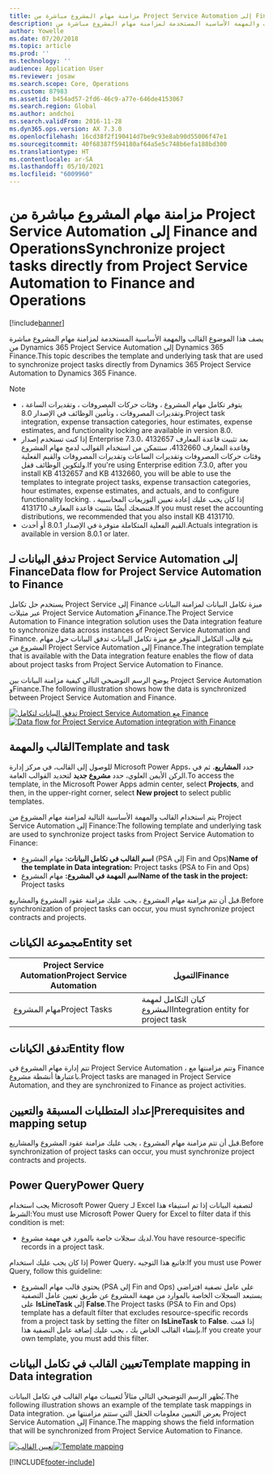 ```yaml
---
title: مزامنة مهام المشروع مباشرة من Project Service Automation إلى Finance and Operations
description: يصف هذا الموضوع القالب والمهمة الأساسية المستخدمة لمزامنة مهام المشروع مباشرة من Microsoft Dynamics 365 Project Service Automation إلى Dynamics 365 Finance.
author: Yowelle
ms.date: 07/20/2018
ms.topic: article
ms.prod: ''
ms.technology: ''
audience: Application User
ms.reviewer: josaw
ms.search.scope: Core, Operations
ms.custom: 87983
ms.assetid: b454ad57-2fd6-46c9-a77e-646de4153067
ms.search.region: Global
ms.author: andchoi
ms.search.validFrom: 2016-11-28
ms.dyn365.ops.version: AX 7.3.0
ms.openlocfilehash: 16cd38f2f190414d7be9c93e8ab90d55006f47e1
ms.sourcegitcommit: 40f68387f594180af64a5e5c748b6efa188bd300
ms.translationtype: HT
ms.contentlocale: ar-SA
ms.lasthandoff: 05/10/2021
ms.locfileid: "6009960"
---
```

# <a name="synchronize-project-tasks-directly-from-project-service-automation-to-finance-and-operations"></a><span data-ttu-id="db4ff-103">مزامنة مهام المشروع مباشرة من Project Service Automation إلى Finance and Operations</span><span class="sxs-lookup"><span data-stu-id="db4ff-103">Synchronize project tasks directly from Project Service Automation to Finance and Operations</span></span>

[!include[banner](../includes/banner.md)]

<span data-ttu-id="db4ff-104">يصف هذا الموضوع القالب والمهمة الأساسية المستخدمة لمزامنة مهام المشروع مباشرة من Dynamics 365 Project Service Automation إلى Dynamics 365 Finance.</span><span class="sxs-lookup"><span data-stu-id="db4ff-104">This topic describes the template and underlying task that are used to synchronize project tasks directly from Dynamics 365 Project Service Automation to Dynamics 365 Finance.</span></span>

> [!NOTE]
> - <span data-ttu-id="db4ff-105">يتوفر تكامل مهام المشروع ، وفئات حركات المصروفات ، وتقديرات الساعة ، وتقديرات المصروفات ، وتأمين الوظائف في الإصدار 8.0.</span><span class="sxs-lookup"><span data-stu-id="db4ff-105">Project task integration, expense transaction categories, hour estimates, expense estimates, and functionality locking are available in version 8.0.</span></span>
> - <span data-ttu-id="db4ff-106">إذا كنت تستخدم إصدار Enterprise 7.3.0، بعد تثبيت قاعدة المعارف 4132657 وقاعدة المعارف 4132660، ستتمكن من استخدام القوالب لدمج مهام المشروع وفئات حركات المصروفات وتقديرات الساعات وتقديرات المصروفات والقيم الفعلية ولتكوين الوظائف قفل.</span><span class="sxs-lookup"><span data-stu-id="db4ff-106">If you're using Enterprise edition 7.3.0, after you install KB 4132657 and KB 4132660, you will be able to use the templates to integrate project tasks, expense transaction categories, hour estimates, expense estimates, and actuals, and to configure functionality locking.</span></span> <span data-ttu-id="db4ff-107">إذا كان يجب عليك إعادة تعيين التوزيعات المحاسبية ، فننصحك أيضًا بتثبيت قاعدة المعارف 4131710.</span><span class="sxs-lookup"><span data-stu-id="db4ff-107">If you must reset the accounting distributions, we recommended that you also install KB 4131710.</span></span>
> - <span data-ttu-id="db4ff-108">القيم الفعلية المتكاملة متوفرة في الإصدار 8.0.1 أو أحدث.</span><span class="sxs-lookup"><span data-stu-id="db4ff-108">Actuals integration is available in version 8.0.1 or later.</span></span>

## <a name="data-flow-for-project-service-automation-to-finance"></a><span data-ttu-id="db4ff-109">تدفق البيانات لـ Project Service Automation إلى Finance</span><span class="sxs-lookup"><span data-stu-id="db4ff-109">Data flow for Project Service Automation to Finance</span></span>

<span data-ttu-id="db4ff-110">يستخدم حل تكامل Project Service إلى Finance ميزة تكامل البيانات لمزامنة البيانات عبر مثيلات Project Service Automation وFinance.</span><span class="sxs-lookup"><span data-stu-id="db4ff-110">The Project Service Automation to Finance integration solution uses the Data integration feature to synchronize data across instances of Project Service Automation and Finance.</span></span> <span data-ttu-id="db4ff-111">يتيح قالب التكامل المتوفر مع ميزة تكامل البيانات تدفق البيانات حول مهام المشروع من Project Service Automation إلى Finance.</span><span class="sxs-lookup"><span data-stu-id="db4ff-111">The integration template that is available with the Data integration feature enables the flow of data about project tasks from Project Service Automation to Finance.</span></span>

<span data-ttu-id="db4ff-112">يوضح الرسم التوضيحي التالي كيفية مزامنة البيانات بين Project Service Automation وFinance.</span><span class="sxs-lookup"><span data-stu-id="db4ff-112">The following illustration shows how the data is synchronized between Project Service Automation and Finance.</span></span>

<span data-ttu-id="db4ff-113">[![تدفق البيانات لتكامل Project Service Automation مع Finance](./media/ProjectTasksFlow.png)](./media/ProjectTasksFlow.png)</span><span class="sxs-lookup"><span data-stu-id="db4ff-113">[![Data flow for Project Service Automation integration with Finance](./media/ProjectTasksFlow.png)](./media/ProjectTasksFlow.png)</span></span>

## <a name="template-and-task"></a><span data-ttu-id="db4ff-114">القالب والمهمة</span><span class="sxs-lookup"><span data-stu-id="db4ff-114">Template and task</span></span>

<span data-ttu-id="db4ff-115">للوصول إلى القالب، في مركز إدارة Microsoft Power Apps، حدد **المشاريع**، ثم في الركن الأيمن العلوي، حدد **مشروع جديد** لتحديد القوالب العامة.</span><span class="sxs-lookup"><span data-stu-id="db4ff-115">To access the template, in the Microsoft Power Apps admin center, select **Projects**, and then, in the upper-right corner, select **New project** to select public templates.</span></span>

<span data-ttu-id="db4ff-116">يتم استخدام القالب والمهمة الأساسية التالية لمزامنة مهام المشروع من Project Service Automation إلى Finance:</span><span class="sxs-lookup"><span data-stu-id="db4ff-116">The following template and underlying task are used to synchronize project tasks from Project Service Automation to Finance:</span></span>

- <span data-ttu-id="db4ff-117">**اسم القالب في تكامل البيانات:** مهام المشروع (PSA إلى Fin and Ops)</span><span class="sxs-lookup"><span data-stu-id="db4ff-117">**Name of the template in Data integration:** Project tasks (PSA to Fin and Ops)</span></span>
- <span data-ttu-id="db4ff-118">**اسم المهمة في المشروع:** مهام المشروع</span><span class="sxs-lookup"><span data-stu-id="db4ff-118">**Name of the task in the project:** Project tasks</span></span>

<span data-ttu-id="db4ff-119">قبل أن تتم مزامنة مهام المشروع ، يجب عليك مزامنة عقود المشروع والمشاريع.</span><span class="sxs-lookup"><span data-stu-id="db4ff-119">Before synchronization of project tasks can occur, you must synchronize project contracts and projects.</span></span>

## <a name="entity-set"></a><span data-ttu-id="db4ff-120">مجموعة الكيانات</span><span class="sxs-lookup"><span data-stu-id="db4ff-120">Entity set</span></span>

| <span data-ttu-id="db4ff-121">Project Service Automation</span><span class="sxs-lookup"><span data-stu-id="db4ff-121">Project Service Automation</span></span> | <span data-ttu-id="db4ff-122">التمويل</span><span class="sxs-lookup"><span data-stu-id="db4ff-122">Finance</span></span>                             |
|----------------------------|-------------------------------------|
| <span data-ttu-id="db4ff-123">مهام المشروع</span><span class="sxs-lookup"><span data-stu-id="db4ff-123">Project Tasks</span></span>              | <span data-ttu-id="db4ff-124">كيان التكامل لمهمة المشروع</span><span class="sxs-lookup"><span data-stu-id="db4ff-124">Integration entity for project task</span></span> |

## <a name="entity-flow"></a><span data-ttu-id="db4ff-125">تدفق الكيانات</span><span class="sxs-lookup"><span data-stu-id="db4ff-125">Entity flow</span></span>

<span data-ttu-id="db4ff-126">تتم إدارة مهام المشروع في Project Service Automation ، وتتم مزامنتها مع Finance باعتبارها أنشطة مشروع.</span><span class="sxs-lookup"><span data-stu-id="db4ff-126">Project tasks are managed in Project Service Automation, and they are synchronized to Finance as project activities.</span></span>

## <a name="prerequisites-and-mapping-setup"></a><span data-ttu-id="db4ff-127">إعداد المتطلبات المسبقة والتعيين</span><span class="sxs-lookup"><span data-stu-id="db4ff-127">Prerequisites and mapping setup</span></span>

<span data-ttu-id="db4ff-128">قبل أن تتم مزامنة مهام المشروع ، يجب عليك مزامنة عقود المشروع والمشاريع.</span><span class="sxs-lookup"><span data-stu-id="db4ff-128">Before synchronization of project tasks can occur, you must synchronize project contracts and projects.</span></span>

## <a name="power-query"></a><span data-ttu-id="db4ff-129">Power Query</span><span class="sxs-lookup"><span data-stu-id="db4ff-129">Power Query</span></span>

<span data-ttu-id="db4ff-130">يجب استخدام Microsoft Power Query لـ Excel لتصفية البيانات إذا تم استيفاء هذا الشرط:</span><span class="sxs-lookup"><span data-stu-id="db4ff-130">You must use Microsoft Power Query for Excel to filter data if this condition is met:</span></span>

- <span data-ttu-id="db4ff-131">لديك سجلات خاصة بالمورد في مهمة مشروع.</span><span class="sxs-lookup"><span data-stu-id="db4ff-131">You have resource-specific records in a project task.</span></span>

<span data-ttu-id="db4ff-132">إذا كان يجب عليك استخدام Power Query، فاتبع هذا التوجيه:</span><span class="sxs-lookup"><span data-stu-id="db4ff-132">If you must use Power Query, follow this guideline:</span></span>

- <span data-ttu-id="db4ff-133">يحتوي قالب مهام المشروع (PSA إلى Fin and Ops) على عامل تصفية افتراضي يستبعد السجلات الخاصة بالموارد من مهمة المشروع عن طريق تعيين عامل التصفية على **IsLineTask** إلى **False**.</span><span class="sxs-lookup"><span data-stu-id="db4ff-133">The Project tasks (PSA to Fin and Ops) template has a default filter that excludes resource-specific records from a project task by setting the filter on **IsLineTask** to **False**.</span></span> <span data-ttu-id="db4ff-134">إذا قمت بإنشاء القالب الخاص بك ، يجب عليك إضافة عامل التصفية هذا.</span><span class="sxs-lookup"><span data-stu-id="db4ff-134">If you create your own template, you must add this filter.</span></span>

## <a name="template-mapping-in-data-integration"></a><span data-ttu-id="db4ff-135">تعيين القالب في تكامل البيانات</span><span class="sxs-lookup"><span data-stu-id="db4ff-135">Template mapping in Data integration</span></span>

<span data-ttu-id="db4ff-136">يُظهر الرسم التوضيحي التالي مثالاً لتعيينات مهام القالب في تكامل البيانات.</span><span class="sxs-lookup"><span data-stu-id="db4ff-136">The following illustration shows an example of the template task mappings in Data integration.</span></span> <span data-ttu-id="db4ff-137">يعرض التعيين معلومات الحقل التي ستتم مزامنتها من Project Service Automation إلى Finance.</span><span class="sxs-lookup"><span data-stu-id="db4ff-137">The mapping shows the field information that will be synchronized from Project Service Automation to Finance.</span></span>

<span data-ttu-id="db4ff-138">[![تعيين القالب](./media/ProjectTasksMapping.png)](./media/ProjectTasksMapping.png)</span><span class="sxs-lookup"><span data-stu-id="db4ff-138">[![Template mapping](./media/ProjectTasksMapping.png)](./media/ProjectTasksMapping.png)</span></span>


[!INCLUDE[footer-include](../includes/footer-banner.md)]